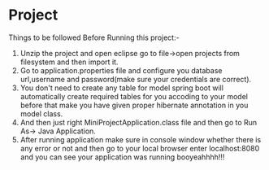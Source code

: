 # Project
Things to be followed Before Running this project:-
1) Unzip the project and open eclipse go to file->open projects from filesystem and then import it.
2) Go to application.properties file and configure you database url,username and password(make sure your credentials are correct).
3) You don't need to create any table for model spring boot will automatically create required tables for you accoding to your model before that make you have given
proper hibernate annotation in you model class.
4) And then just right MiniProjectApplication.class file and then go to Run As-> Java Application.
5) After running application make sure in console window whether there is any error or not and then go to your local browser enter localhost:8080 and you can see 
your application was running booyeahhhh!!!
